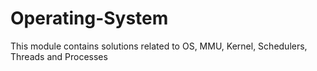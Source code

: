 # Operating-System
This module contains solutions related to OS, MMU, Kernel, Schedulers, Threads and Processes
